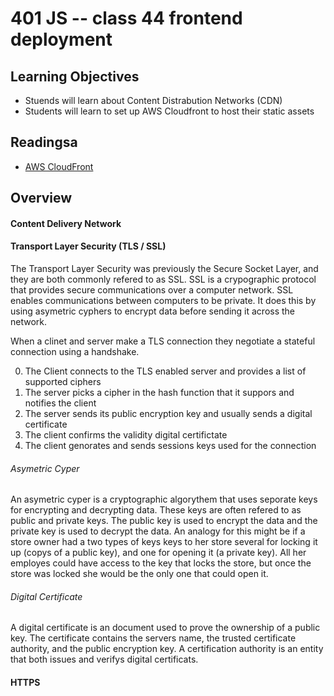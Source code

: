 # 401 JS -- class 44 frontend deployment

## Learning Objectives
* Stuends will learn about Content Distrabution Networks (CDN)
* Students will learn to set up AWS Cloudfront to host their static assets

## Readingsa
* [AWS CloudFront](https://aws.amazon.com/cloudfront/)

## Overview
#### Content Delivery Network
#### Transport Layer Security (TLS / SSL)
The Transport Layer Security was previously the Secure Socket Layer, and they are both commonly refered to as SSL. SSL is a crypographic protocol that provides secure communications over a computer network. SSL enables communications between computers to be private. It does this by using asymetric cyphers to encrypt data before sending it across the network.

When a clinet and server make a TLS connection they negotiate a stateful connection using a handshake. 
 
0. The Client connects to the TLS enabled server and provides a list of supported ciphers
0. The server picks a cipher in the hash function that it suppors and notifies the client
0. The server sends its public encryption key and usually sends a digital certificate
0. The client confirms the validity digital certifictate
0. The client genorates and sends sessions keys used for the connection

###### Asymetric Cyper
An asymetric cyper is a cryptographic algorythem that uses seporate keys for encrypting and decrypting data. These keys are often refered to as public and private keys. The public key is used to encrypt the data and the private key is used to decrypt the data. An analogy for this might be if a store owner had a two types of keys keys to her store several for locking it up (copys of a public key), and one for opening it (a private key). All her employes could have access to the key that locks the store, but once the store was locked she would be the only one that could open it.

###### Digital Certificate
A digital certificate is an document used to prove the ownership of a public key. The certificate contains the servers name,  the trusted certificate authority, and the public encryption key. A certification authority is an entity that both issues and verifys digital certificats.

#### HTTPS

